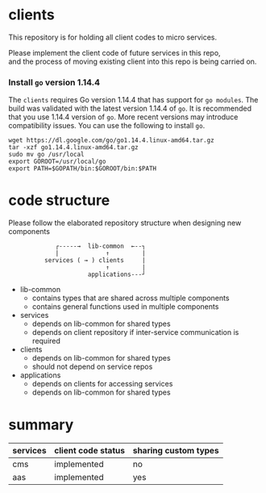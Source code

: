 # clients

This repository is for holding all client codes to micro services.

Please implement the client code of future services in this repo, \
and the process of moving existing client into this repo is being carried on.

### Install `go` version 1.14.4
The `clients` requires Go version 1.14.4 that has support for `go modules`. The build was validated with the latest version 1.14.4 of `go`. It is recommended that you use 1.14.4 version of `go`. More recent versions may introduce compatibility issues. You can use the following to install `go`.
```shell
wget https://dl.google.com/go/go1.14.4.linux-amd64.tar.gz
tar -xzf go1.14.4.linux-amd64.tar.gz
sudo mv go /usr/local
export GOROOT=/usr/local/go
export PATH=$GOPATH/bin:$GOROOT/bin:$PATH
```

# code structure

Please follow the elaborated repository structure when designing new components

```
             ┌-----→  lib-common  ←--┐
             |             ↑         |
          services ( → ) clients     |
                           ↑         |
                      applications---┘
```

- lib-common
    - contains types that are shared across multiple components
    - contains general functions used in multiple components
- services
    - depends on lib-common for shared types
    - depends on client repository if inter-service communication is required
- clients
    - depends on lib-common for shared types
    - should not depend on service repos
- applications
    - depends on clients for accessing services
    - depends on lib-common for shared types

# summary

services | client code status | sharing custom types
---------|--------------------|------------
cms      | implemented  |  no
aas      | implemented  |  yes

